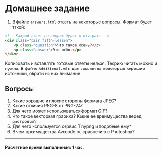 # Домашнее задание

1. В файле `answers.html` ответь на некоторые вопросы. Формат будет такой:

```html
<!-- Каждый ответ на вопрос будет в div.pair -->
<div class="pair fifth-lesson">
    <p class="question">Что такое осень?</p>
    <p class="answer">Это небо.</p>
</div>
``` 

Копировать и вставлять готовые ответы нельзя. Теорию читать можно и нужно. В файле `Additional.md` я дал ссылки на некоторые хорошие источники, обрати на них внимание.

## Вопросы

1. Какие хорошие и плохие стороны формата JPEG?
1. Какие отличия PNG-8 от PNG-24?
1. Для чего может использоваться формат GIF?
1. Что такое векторная графика? Какие ее преимущества перед растровой?
1. Для чего используется сервис Tinypng и подобные ему?
1. В чем преимущества Avocode по сравнению с Photoshop?


---
#### Расчетное время выполнения: 1 час.
